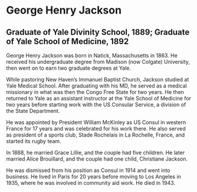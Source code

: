 # George Henry Jackson
## Graduate of Yale Divinity School, 1889; Graduate of Yale School of Medicine, 1892
George Henry Jackson was born in Natick, Massachusetts in 1863. He received his undergraduate degree from Madison (now Colgate) University, then went on to earn two graduate degrees at Yale.

While pastoring New Haven’s Immanuel Baptist Church, Jackson studied at Yale Medical School. After graduating with his MD, he served as a medical missionary in what was then the Congo Free State for two years. He then returned to Yale as an assistant instructor at the Yale School of Medicine for two years before starting work with the US Consular Service, a division of the State Department.

He was appointed by President William McKinley as US Consul in western France for 17 years and was celebrated for his work there. He also served as president of a sports club, Stade Rochelais in La Rochelle, France, and started its rugby team.

In 1888, he married Grace Lillie, and the couple had five children. He later married Alice Brouillard, and the couple had one child, Christiane Jackson.

He was dismissed from his position as Consul in 1914 and went into business. He lived in Paris for 20 years before moving to Los Angeles in 1935, where he was involved in community aid work. He died in 1943.
